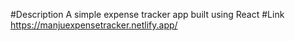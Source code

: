 #Description
A simple expense tracker app built using React
#Link
https://manjuexpensetracker.netlify.app/
